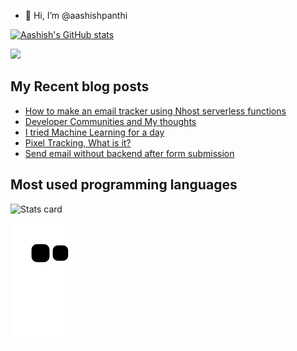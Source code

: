 - 👋 Hi, I’m @aashishpanthi

[![Aashish's GitHub stats](https://github-readme-stats.vercel.app/api?username=aashishpanthi&show_icons=true&theme=radical)](https://github.com/aashishpanthi)


<!---
aashishpanthi/aashishpanthi is a ✨ special ✨ repository because its `README.md` (this file) appears on your GitHub profile.
You can click the Preview link to take a look at your changes.
--->


[<img src="https://user-images.githubusercontent.com/60884239/197684678-2277c924-db8d-4698-9c8f-4619b34e2910.png" height="275" />](https://dev.d35hk11gzwtpyz.amplifyapp.com/card?user=aashishpanthi)

## My Recent blog posts
<!-- BLOG-POST-LIST:START -->
- [How to make an email tracker using Nhost serverless functions](https://blog.aashish-panthi.com.np/make-an-email-tracker-using-nhost-serverless-functions)
- [Developer Communities and My thoughts](https://blog.aashish-panthi.com.np/developer-communities-and-my-thoughts)
- [I tried Machine Learning for a day](https://blog.aashish-panthi.com.np/i-tried-machine-learning)
- [Pixel Tracking, What is it?](https://blog.aashish-panthi.com.np/what-is-pixel-tracking)
- [Send email without backend after form submission](https://blog.aashish-panthi.com.np/send-email-without-backend)
<!-- BLOG-POST-LIST:END -->

## Most used programming languages
![Stats card](https://github-readme-stats.vercel.app/api/top-langs/?username=aashishpanthi&theme=radical&layout=compact)

 ![Snake animation](https://github.com/aashishpanthi/aashishpanthi/blob/output/github-contribution-grid-snake.svg)
